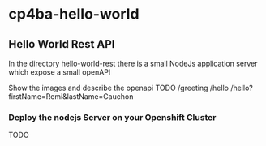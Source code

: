 ﻿# cp4ba-hello-world

## Hello World Rest API

In the directory hello-world-rest there is a small NodeJs application server which expose a small openAPI

Show the images and describe the openapi
TODO
/greeting
/hello
/hello?firstName=Remi&lastName=Cauchon

### Deploy the nodejs Server on your Openshift Cluster

TODO


